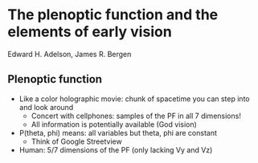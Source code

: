 # The plenoptic function and the elements of early vision
Edward H. Adelson, James R. Bergen

## Plenoptic function
- Like a color holographic movie: chunk of spacetime you can step into and look around
	- Concert with cellphones: samples of the PF in all 7 dimensions!
	- All information is potentially available (God vision)
- P(theta, phi) means: all variables but theta, phi are constant
	- Think of Google Streetview
- Human: 5/7 dimensions of the PF (only lacking Vy and Vz)
